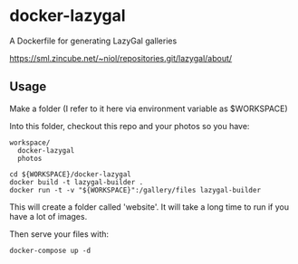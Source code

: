 docker-lazygal
==============

A Dockerfile for generating LazyGal galleries

https://sml.zincube.net/~niol/repositories.git/lazygal/about/


Usage
-----

Make a folder (I refer to it here via environment variable as $WORKSPACE)

Into this folder, checkout this repo and your photos so you have:

```
workspace/
  docker-lazygal
  photos
```

```
cd ${WORKSPACE}/docker-lazygal
docker build -t lazygal-builder .
docker run -t -v "${WORKSPACE}":/gallery/files lazygal-builder

```

This will create a folder called 'website'. It will take a long time to run if you have a lot of images.

Then serve your files with:

```
docker-compose up -d

```


